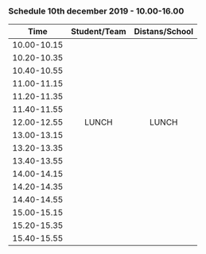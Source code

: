 ### Schedule 10th december 2019 - 10.00-16.00
| Time        |  Student/Team | Distans/School|
|-------------|:-------------:|:-------------:|
| 10.00-10.15 |               |               |
| 10.20-10.35 |               |               |
| 10.40-10.55 |               |               |
| 11.00-11.15 |               |               |
| 11.20-11.35 |               |               |
| 11.40-11.55 |               |               |
| 12.00-12.55 |LUNCH          |LUNCH          |
| 13.00-13.15 |               |               |
| 13.20-13.35 |               |               |
| 13.40-13.55 |               |               |
| 14.00-14.15 |               |               |
| 14.20-14.35 |               |               |
| 14.40-14.55 |               |               |
| 15.00-15.15 |               |               |
| 15.20-15.35 |               |               |
| 15.40-15.55 |               |               |

